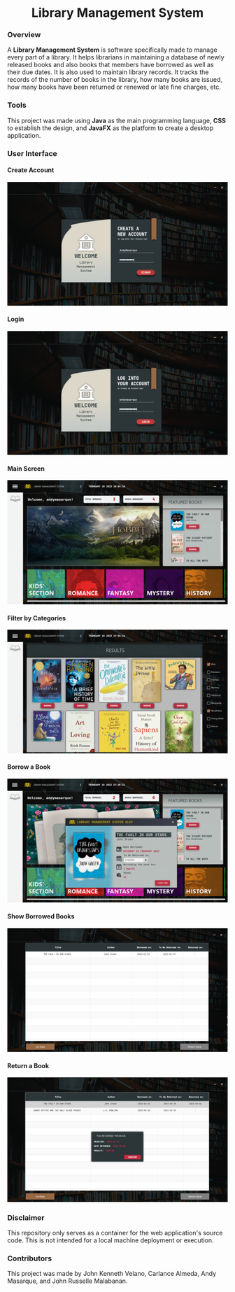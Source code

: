 <h1 align='center'><b>Library Management System</b></h1>

### Overview

A __Library Management System__ is software specifically made to manage every part of a library. It helps librarians in maintaining a database of newly released books and also books that members have borrowed as well as their due dates. It is also used to maintain library records. It tracks the records of the number of books in the library, how many books are issued, how many books have been returned or renewed or late fine charges, etc.

### Tools

This project was made using __Java__ as the main programming language, __CSS__ to establish the design, and __JavaFX__ as the platform to create a desktop application.

### User Interface

#### Create Account

![Create Account](assets/create-account.png)

#### Login

![Login](assets/login.png)

#### Main Screen

![Main](assets/main.png)

#### Filter by Categories

![Categories](assets/categories.png)

#### Borrow a Book

![Borrow](assets/borrow.png)

#### Show Borrowed Books

![Borrowed](assets/borrowed.png)

#### Return a Book

![Return](assets/return.png)

### Disclaimer

This repository only serves as a container for the web application's source code. This is not intended for a local machine deployment or execution.

### Contributors

This project was made by John Kenneth Velano, Carlance Almeda, Andy Masarque, and John Russelle Malabanan.